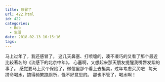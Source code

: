 ```yaml
---
title: 感冒了
url: 422.html
id: 422
categories:
  - Bob
  - 生活
date: 2018-02-13 16:15:16
tags:
---
```


马上过年了，我还感冒了。 这几天鼻塞、打喷嚏的，凑不凑巧的又看了那个最近比较著名的《流感下的北京中年》。 心塞啊，又想起来那天朋友提醒我嘴唇发紫的事了。 感觉要马上买个保险了，微信里那个看上去挺美，过年考虑买买吧   每天拼命喝水，搞得频繁跑厕所，怪不好意思的。 那也不管了，喝水啊！
